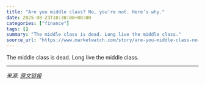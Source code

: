 ```yaml
---
title: "Are you middle class? No, you’re not. Here’s why."
date: 2025-08-23T10:30:00+08:00
categories: ["finance"]
tags: []
summary: "The middle class is dead. Long live the middle class."
source_url: "https://www.marketwatch.com/story/are-you-middle-class-no-youre-not-heres-why-afcdf304?mod=mw_rss_topstories"
---
```


The middle class is dead. Long live the middle class.

---

*来源: [原文链接](https://www.marketwatch.com/story/are-you-middle-class-no-youre-not-heres-why-afcdf304?mod=mw_rss_topstories)*
